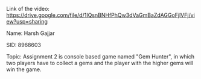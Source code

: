 Link of the video: https://drive.google.com/file/d/1IQsnBNHfPhQw3dVaGmBaZdAGGoFjlVFj/view?usp=sharing

Name: Harsh Gajjar

SID: 8968603

Topic: Assignment 2 is console based game named "Gem Hunter", in which two players have to collect a gems and the player with the higher gems will win the game. 
